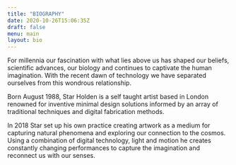 ```yaml
---
title: "BIOGRAPHY"
date: 2020-10-26T15:06:35Z
draft: false
menu: main
layout: bio
---
```

For millennia our fascination with what lies above us has shaped our beliefs, scientific advances, our biology and continues to captivate the human imagination. With the recent dawn of technology we have separated ourselves from this wondrous relationship.

Born August 1988, Star Holden is a self taught artist based in London renowned for inventive minimal design solutions informed by an array of traditional techniques and digital fabrication methods. 

In 2018 Star set up his own practice creating artwork as a medium for capturing natural phenomena and exploring our connection to the cosmos. Using a combination of digital technology, light and motion he creates constantly changing performances to capture the  imagination and reconnect us with our senses.





